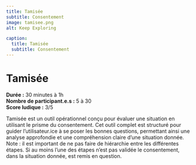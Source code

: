 ```yaml
---
title: Tamisée
subtitle: Consentement
image: tamisee.png
alt: Keep Exploring

caption:
  title: Tamisée
  subtitle: Consentement
---
```

# Tamisée
**Durée :** 30 minutes à 1h  
**Nombre de participant.e.s :** 5 à 30  
**Score ludique :** 3/5

Tamisée est un outil opérationnel conçu pour évaluer une situation en utilisant le prisme du consentement. Cet outil complet est structuré pour guider l’utilisateur.ice à se poser les bonnes questions, permettant ainsi une analyse approfondie et une compréhension claire d’une situation donnée.
Note : il est important de ne pas faire de hiérarchie entre les différentes étapes. Si au moins l’une des étapes n’est pas validée le consentement, dans la situation donnée, est remis en question.
